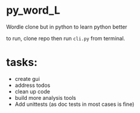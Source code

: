 # py_word_L
Wordle clone but in python to learn python better

to run, clone repo then run `cli.py` from terminal.

# tasks:
* create gui
* address todos
* clean up code
* build more analysis tools
* Add unittests (as doc tests in most cases is fine)